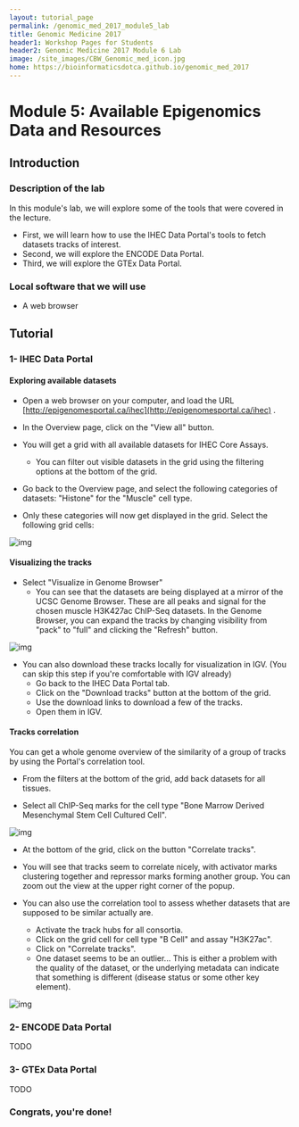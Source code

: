 ```yaml
---
layout: tutorial_page
permalink: /genomic_med_2017_module5_lab
title: Genomic Medicine 2017
header1: Workshop Pages for Students
header2: Genomic Medicine 2017 Module 6 Lab
image: /site_images/CBW_Genomic_med_icon.jpg
home: https://bioinformaticsdotca.github.io/genomic_med_2017
---
```


# Module 5: Available Epigenomics Data and Resources

## Introduction

### Description of the lab
In this module's lab, we will explore some of the tools that were covered in the lecture.

* First, we will learn how to use the IHEC Data Portal's tools to fetch datasets tracks of interest.
* Second, we will explore the ENCODE Data Portal.
* Third, we will explore the GTEx Data Portal.

### Local software that we will use
* A web browser


## Tutorial

### 1- IHEC Data Portal

#### Exploring available datasets
* Open a web browser on your computer, and load the URL [http://epigenomesportal.ca/ihec](http://epigenomesportal.ca/ihec) .

* In the Overview page, click on the "View all" button.

* You will get a grid with all available datasets for IHEC Core Assays.
    * You can filter out visible datasets in the grid using the filtering options at the bottom of the grid.

* Go back to the Overview page, and select the following categories of datasets: "Histone" for the "Muscle" cell type.

* Only these categories will now get displayed in the grid. Select the following grid cells:

![img](https://bioinformatics-ca.github.io/2016_workshops/epigenomics/img/module4_portal_muscle_h3k27ac.png)

#### Visualizing the tracks

* Select "Visualize in Genome Browser"
    * You can see that the datasets are being displayed at a mirror of the UCSC Genome Browser. These are all peaks and signal for the chosen muscle H3K427ac ChIP-Seq datasets. In the Genome Browser, you can expand the tracks by changing visibility from "pack" to "full" and clicking the "Refresh" button.

![img](https://bioinformatics-ca.github.io/2016_workshops/epigenomics/img/module4_portal_fullTrackView.png)
    
* You can also download these tracks locally for visualization in IGV. (You can skip this step if you're comfortable with IGV already)
    * Go back to the IHEC Data Portal tab.
    * Click on the "Download tracks" button at the bottom of the grid.
    * Use the download links to download a few of the tracks.
    * Open them in IGV.

#### Tracks correlation
You can get a whole genome overview of the similarity of a group of tracks by using the Portal's correlation tool.

* From the filters at the bottom of the grid, add back datasets for all tissues.

* Select all ChIP-Seq marks for the cell type "Bone Marrow Derived Mesenchymal Stem Cell Cultured Cell".

![img](https://bioinformatics-ca.github.io/2016_workshops/epigenomics/img/module4_portal_roadmap_chipseq.png)

* At the bottom of the grid, click on the button "Correlate tracks".

* You will see that tracks seem to correlate nicely, with activator marks clustering together and repressor marks forming another group. You can zoom out the view at the upper right corner of the popup.

* You can also use the correlation tool to assess whether datasets that are supposed to be similar actually are.
    * Activate the track hubs for all consortia.
    * Click on the grid cell for cell type "B Cell" and assay "H3K27ac".
    * Click on "Correlate tracks".
    * One dataset seems to be an outlier... This is either a problem with the quality of the dataset, or the underlying metadata can indicate that something is different (disease status or some other key element).

![img](https://bioinformatics-ca.github.io/2016_workshops/epigenomics/img/module4_portal_BCell.png)

### 2- ENCODE Data Portal

TODO

### 3- GTEx Data Portal

TODO

### Congrats, you're done!


